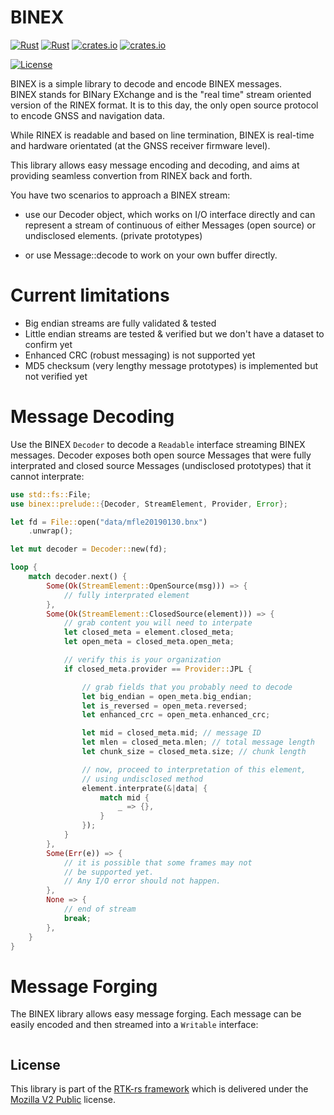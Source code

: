 # BINEX

[![Rust](https://github.com/rtk-rs/binex/actions/workflows/rust.yml/badge.svg)](https://github.com/rtk-rs/binex/actions/workflows/rust.yml)
[![Rust](https://github.com/rtk-rs/binex/actions/workflows/daily.yml/badge.svg)](https://github.com/rtk-rs/binex/actions/workflows/daily.yml) [![crates.io](https://img.shields.io/crates/v/binex.svg)](https://crates.io/crates/binex) 
[![crates.io](https://docs.rs/binex/badge.svg)](https://docs.rs/binex/badge.svg)

[![License](https://img.shields.io/badge/license-MPL_2.0-orange?style=for-the-badge&logo=mozilla)](https://github.com/rtk-rs/sp3/blob/main/LICENSE)

BINEX is a simple library to decode and encode BINEX messages.  
BINEX stands for BINary EXchange and is the "real time" stream oriented
version of the RINEX format. It is to this day, the only open source protocol
to encode GNSS and navigation data.

While RINEX is readable and based on line termination, BINEX is real-time and
hardware orientated (at the GNSS receiver firmware level).

This library allows easy message encoding and decoding, and aims at providing seamless
convertion from RINEX back and forth.

You have two scenarios to approach a BINEX stream:

* use our Decoder object, which works on I/O interface directly
and can represent a stream of continuous of either Messages (open source)
or undisclosed elements. (private prototypes)

* or use Message::decode to work on your own buffer directly.

Current limitations
===================

+ Big endian streams are fully validated & tested
+ Little endian streams are tested & verified but we don't have a dataset to confirm yet
+ Enhanced CRC (robust messaging) is not supported yet
+ MD5 checksum (very lengthy message prototypes) is implemented but not verified yet

Message Decoding
================

Use the BINEX `Decoder` to decode a `Readable` interface streaming
BINEX messages. Decoder exposes both open source Messages that
were fully interprated and closed source Messages (undisclosed prototypes)
that it cannot interprate:

```rust
use std::fs::File;
use binex::prelude::{Decoder, StreamElement, Provider, Error};

let fd = File::open("data/mfle20190130.bnx")
    .unwrap();

let mut decoder = Decoder::new(fd);

loop {
    match decoder.next() {
        Some(Ok(StreamElement::OpenSource(msg))) => {
            // fully interprated element
        },
        Some(Ok(StreamElement::ClosedSource(element))) => {
            // grab content you will need to interpate
            let closed_meta = element.closed_meta; 
            let open_meta = closed_meta.open_meta;

            // verify this is your organization
            if closed_meta.provider == Provider::JPL {

                // grab fields that you probably need to decode
                let big_endian = open_meta.big_endian;
                let is_reversed = open_meta.reversed;
                let enhanced_crc = open_meta.enhanced_crc;

                let mid = closed_meta.mid; // message ID
                let mlen = closed_meta.mlen; // total message length
                let chunk_size = closed_meta.size; // chunk length

                // now, proceed to interpretation of this element,
                // using undisclosed method
                element.interprate(&|data| {
                    match mid {
                        _ => {},
                    }
                });
            }
        },
        Some(Err(e)) => {
            // it is possible that some frames may not
            // be supported yet.
            // Any I/O error should not happen.
        },
        None => {
            // end of stream
            break;
        },
    }
}
```

Message Forging
===============

The BINEX library allows easy message forging. Each message can be easily encoded and then
streamed into a `Writable` interface:

```rust
```

## License

This library is part of the [RTK-rs framework](https://github.com/rtk-rs) which
is delivered under the [Mozilla V2 Public](https://www.mozilla.org/en-US/MPL/2.0) license.
